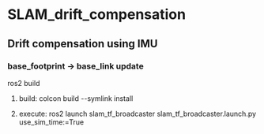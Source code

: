 # SLAM_drift_compensation
## Drift compensation using IMU 
### base_footprint -> base_link update

ros2 build

1) build:
colcon build --symlink install

2) execute:
ros2 launch slam_tf_broadcaster slam_tf_broadcaster.launch.py use_sim_time:=True
